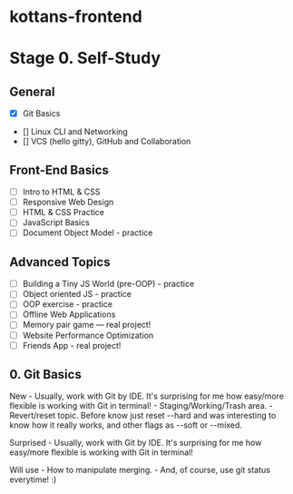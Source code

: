 # kottans-frontend
# Stage 0. Self-Study
## General
- [X] Git Basics
- [] Linux CLI and Networking
- [] VCS (hello gitty), GitHub and Collaboration
## Front-End Basics
- [ ] Intro to HTML & CSS
- [ ] Responsive Web Design
- [ ] HTML & CSS Practice
- [ ] JavaScript Basics
- [ ] Document Object Model - practice
## Advanced Topics
- [ ] Building a Tiny JS World (pre-OOP) - practice
- [ ] Object oriented JS - practice
- [ ] OOP exercise - practice
- [ ] Offline Web Applications
- [ ] Memory pair game — real project!
- [ ] Website Performance Optimization
- [ ] Friends App - real project!

## 0. Git Basics

New
    - Usually, work with Git by IDE. It's surprising for me how easy/more flexible is working with Git in terminal!
    - Staging/Working/Trash area.
    - Revert/reset topic. Before know just reset --hard and was interesting to know how it really works, and other flags as --soft or --mixed.

Surprised
    - Usually, work with Git by IDE. It's surprising for me how easy/more flexible is working with Git in terminal!

Will use
    - How to manipulate merging.
    - And, of course, use git status everytime! :)